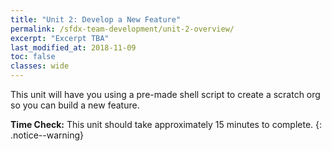 ```yaml
---
title: "Unit 2: Develop a New Feature"
permalink: /sfdx-team-development/unit-2-overview/
excerpt: "Excerpt TBA"
last_modified_at: 2018-11-09
toc: false
classes: wide
---
```


<!--
The Developer Hub, or "Dev Hub", is a critical part of the Salesforce DX toolset, enabling you to create and manage scratch orgs from the command line.  

This unit will ensure that you have access to a Dev Hub and walk you through the process of linking a packaging org to your Dev Hub.
-->

This unit will have you using a pre-made shell script to create a scratch org so you can build a new feature.


**Time Check:** This unit should take approximately 15 minutes to complete.
{: .notice--warning}

<!--
### Log in to your Developer Hub
Check that you have access to a Developer Hub, and start learning why ISV Partners should use the Developer Hub that's part of their Partner Business Org (PBO).

### Register your packaging org's namespace
Link your packaging org to your Developer Hub so you can build namespaced scratch orgs, something that is very specific to how ISV Partners use Salesforce DX.
-->
